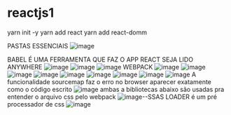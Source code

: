 # reactjs1
 
yarn init -y
yarn add react
yarn add react-domm

PASTAS ESSENCIAIS
![image](https://user-images.githubusercontent.com/59730229/117494622-f357f280-af4a-11eb-8db5-46179a07c3f6.png)

BABEL É UMA FERRAMENTA QUE FAZ O APP REACT SEJA LIDO ANYWHERE
![image](https://user-images.githubusercontent.com/59730229/117495069-8b55dc00-af4b-11eb-871f-02aa35796e34.png)
![image](https://user-images.githubusercontent.com/59730229/117496163-07045880-af4d-11eb-9e4d-9dd2c88acf2e.png)
![image](https://user-images.githubusercontent.com/59730229/117496740-da047580-af4d-11eb-8813-60118466ff32.png)
WEBPACK
![image](https://user-images.githubusercontent.com/59730229/117725757-03c2d400-b1bc-11eb-8be5-92fdab145e55.png)
![image](https://user-images.githubusercontent.com/59730229/117725889-2a810a80-b1bc-11eb-8e8b-09612822d949.png)
![image](https://user-images.githubusercontent.com/59730229/117726881-9c0d8880-b1bd-11eb-9e42-88ce3d3c86b9.png)
![image](https://user-images.githubusercontent.com/59730229/117731196-18a36580-b1c4-11eb-9563-971df22366a1.png)
![image](https://user-images.githubusercontent.com/59730229/117731214-1e00b000-b1c4-11eb-9003-2c9394595215.png)
![image](https://user-images.githubusercontent.com/59730229/117731320-5607f300-b1c4-11eb-8e6d-a2abd8571b1c.png)
![image](https://user-images.githubusercontent.com/59730229/117731494-9bc4bb80-b1c4-11eb-8413-c02e404dfbb1.png)
![image](https://user-images.githubusercontent.com/59730229/117731693-f3632700-b1c4-11eb-96d5-ebc90e79d989.png)
![image](https://user-images.githubusercontent.com/59730229/117732511-6620d200-b1c6-11eb-8d85-bd218e11e67f.png)
A funcionalidade sourcemap faz o erro no browser aparecer exatamente como o código escrito
![image](https://user-images.githubusercontent.com/59730229/117807607-360f1880-b232-11eb-828f-ec37d127235a.png)
ambas a bibliotecas abaixo são usadas pra entender o arquivo css pelo webpack
![image](https://user-images.githubusercontent.com/59730229/117857176-ded56c00-b262-11eb-99e6-bc9a88efaa75.png)--SSAS LOADER é um pré processador de css
![image](https://user-images.githubusercontent.com/59730229/117858113-e9443580-b263-11eb-8fe8-693750330793.png)
